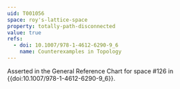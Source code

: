 ```yaml
---
uid: T001056
space: roy's-lattice-space
property: totally-path-disconnected
value: true
refs:
  - doi: 10.1007/978-1-4612-6290-9_6
    name: Counterexamples in Topology
---
```

Asserted in the General Reference Chart for space #126 in
{{doi:10.1007/978-1-4612-6290-9_6}}.

